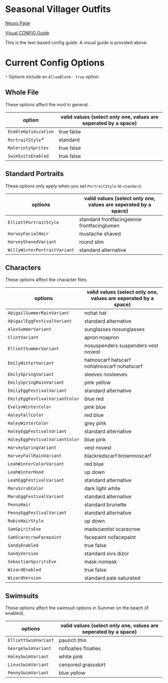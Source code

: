 # Seasonal Villager Outfits

[Neuxs Page](https://www.nexusmods.com/stardewvalley/mods/2449/)

[Visual CONFIG Guide](https://github.com/paradigmnomad/SVO/wiki)

This is the text-based config guide. A visual guide is provided above.

# Current Config Options
`*` Options include an `AllowBlank: true` option.

## Whole File
These options affect the mod in general.

option                         | valid values (select only one, values are seperated by a space)
----------------------------   | ------- 
`EnableOptimization`           | true false
`PortraitStyle`*               | standard
`MaterintySprites`             | true false
`SwimSuitsEnabled`             | true false

## Standard Portraits
These options only apply when you set `PortraitStyle` to `standard`.

options                        | valid values (select only one, values are seperated by a space)
----------------------------   | ------- 
`ElliottPortraitStyle`         | standard frontfacingeemie frontfacinglumen
`HarveyFacialHair`             | mustache shaved
`HarveyShavedVariant`          | round slim
`WillyWinterPortraitVariant`   | standard alternative

## Characters
These options affect the character files.

options                        | valid values (select only one, values are seperated by a space)
----------------------------   | ------- 
`AbigailSummerRainVariant`     | nohat hat
`AbigailEggFestivalVariant`    | standard alternative
`AlexSummerVariant`            | sunglasses nosunglasses
`ClintVariant`                 | apron noapron
`ElliottSummerVariant`         | nosuspenders suspenders vest novest
`EmilyWinterVariant`           | hatnoscarf hatscarf nohatnoscarf nohatscarf
`EmilySpringVariant`           | sleeves nosleeves
`EmilySpringRainVariant`       | pink yellow
`EmilyEggFestivalVariant`      | standard alternative
`EmilyEggFestivalVariantColor` | blue red
`EvelynWinterColor`            | pink blue
`HaleyFallColor`               | red blue
`HaleyWinterColor`             | grey pink
`HaleyEggFestivalVariant`      | standard alternative
`HaleyEggFestivalVariantColor` | blue pink
`HarveySpringVariant`          | vest novest
`HarveyFallRainVariant`        | blackredscarf brownnoscarf
`LeahWinterColorVariant`       | red blue
`LeahWinterHood`               | up down
`LeahEggFestivalVariant`       | standard alternative
`MaruScrubColor`               | dark light white
`MaruEggFestivalVariant`       | standard alternative
`PennyHair`                    | standard brunette
`PennyEggFestivalVariant`      | standard alternative
`RobinHairStyle`               | up down
`SamSpiritsEve`                | madscientist scarecrow
`SamScarecrowFacepaint`        | facepaint nofacepaint
`SandyEnabled`                 | true false
`SandyVersion`                 | standard sivs dizor
`SebastianSpiritsEve`          | mask nomask
`WizardEnabled`                | true false
`WizardVersion`                | standard pale saturated


## Swimsuits
These options affect the swimsuit options in Summer on the beach (if enabled).

options                        | valid values (select only one, values are seperated by a space)
----------------------------   | ------- 
`ElliottSwimVariant`           | paunch thin
`GeorgeSwimVariant`            | nofloaties floaties
`HaleySwimVariant`             | white pink
`LinusSwimVariant`             | censored grassskirt
`PennySwimVariant`             | blue yellow

